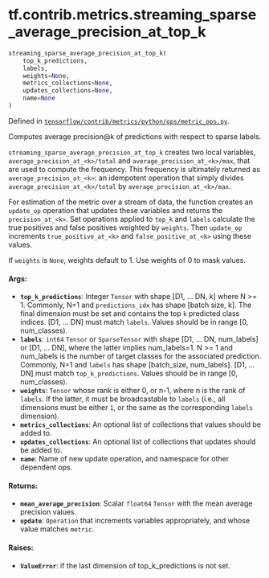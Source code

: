 <div itemscope itemtype="http://developers.google.com/ReferenceObject">
<meta itemprop="name" content="tf.contrib.metrics.streaming_sparse_average_precision_at_top_k" />
</div>

# tf.contrib.metrics.streaming_sparse_average_precision_at_top_k

``` python
streaming_sparse_average_precision_at_top_k(
    top_k_predictions,
    labels,
    weights=None,
    metrics_collections=None,
    updates_collections=None,
    name=None
)
```



Defined in [`tensorflow/contrib/metrics/python/ops/metric_ops.py`](https://www.tensorflow.org/code/tensorflow/contrib/metrics/python/ops/metric_ops.py).

Computes average precision@k of predictions with respect to sparse labels.

`streaming_sparse_average_precision_at_top_k` creates two local variables,
`average_precision_at_<k>/total` and `average_precision_at_<k>/max`, that
are used to compute the frequency. This frequency is ultimately returned as
`average_precision_at_<k>`: an idempotent operation that simply divides
`average_precision_at_<k>/total` by `average_precision_at_<k>/max`.

For estimation of the metric over a stream of data, the function creates an
`update_op` operation that updates these variables and returns the
`precision_at_<k>`. Set operations applied to `top_k` and `labels` calculate
the true positives and false positives weighted by `weights`. Then `update_op`
increments `true_positive_at_<k>` and `false_positive_at_<k>` using these
values.

If `weights` is `None`, weights default to 1. Use weights of 0 to mask values.

#### Args:

* <b>`top_k_predictions`</b>: Integer `Tensor` with shape [D1, ... DN, k] where N >= 1.
    Commonly, N=1 and `predictions_idx` has shape [batch size, k]. The final
    dimension must be set and contains the top `k` predicted class indices.
    [D1, ... DN] must match `labels`. Values should be in range
    [0, num_classes).
* <b>`labels`</b>: `int64` `Tensor` or `SparseTensor` with shape
    [D1, ... DN, num_labels] or [D1, ... DN], where the latter implies
    num_labels=1. N >= 1 and num_labels is the number of target classes for
    the associated prediction. Commonly, N=1 and `labels` has shape
    [batch_size, num_labels]. [D1, ... DN] must match `top_k_predictions`.
    Values should be in range [0, num_classes).
* <b>`weights`</b>: `Tensor` whose rank is either 0, or n-1, where n is the rank of
    `labels`. If the latter, it must be broadcastable to `labels` (i.e., all
    dimensions must be either `1`, or the same as the corresponding `labels`
    dimension).
* <b>`metrics_collections`</b>: An optional list of collections that values should
    be added to.
* <b>`updates_collections`</b>: An optional list of collections that updates should
    be added to.
* <b>`name`</b>: Name of new update operation, and namespace for other dependent ops.


#### Returns:

* <b>`mean_average_precision`</b>: Scalar `float64` `Tensor` with the mean average
    precision values.
* <b>`update`</b>: `Operation` that increments variables appropriately, and whose
    value matches `metric`.


#### Raises:

* <b>`ValueError`</b>: if the last dimension of top_k_predictions is not set.